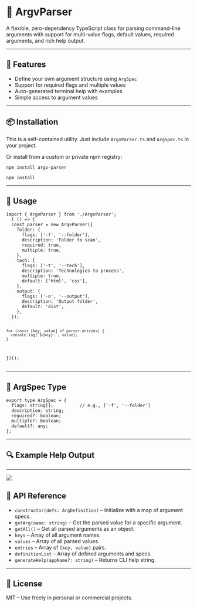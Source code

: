 <!DOCTYPE html>
<html lang="en">
<head>
  <meta charset="UTF-8">
</head>
<body>

<h1>🧩 ArgvParser</h1>
<p>A flexible, zero-dependency TypeScript class for parsing command-line arguments with support for multi-value flags, default values, required arguments, and rich help output.</p>

<hr>

<h2>🚀 Features</h2>
<ul>
  <li>Define your own argument structure using <code>ArgSpec</code></li>
  <li>Support for required flags and multiple values</li>
  <li>Auto-generated terminal help with examples</li>
  <li>Simple access to argument values</li>
</ul>

<hr>

<h2>📦 Installation</h2>
<p>This is a self-contained utility. Just include <code>ArgvParser.ts</code> and <code>ArgSpec.ts</code> in your project.</p>
<p>Or install from a custom or private npm registry:</p>
<pre><code>npm install argv-parser</code></pre>
<pre><code>npm install </code></pre>
<hr>

<h2>📄 Usage</h2>
<pre><code>import { ArgvParser } from './ArgvParser';
  ( () =&gt; {
  const parser = new ArgvParser({
    folder: {
      flags: ['-f', '--folder'],
      description: 'Folder to scan',
      required: true,
      multiple: true,
    },
    tech: {
      flags: ['-t', '--tech'],
      description: 'Technologies to process',
      multiple: true,
      default: ['html', 'css'],
    },
    output: {
      flags: ['-o', '--output'],
      description: 'Output folder',
      default: 'dist',
    },
  });
  
    for (const [key, value] of parser.entries) {
      console.log(`${key}:`, value);
    }
})();
</code></pre>
<hr>

<h2>🔧 ArgSpec Type</h2>
<pre><code>export type ArgSpec = {
  flags: string[];          // e.g., ['-f', '--folder']
  description: string;
  required?: boolean;
  multiple?: boolean;
  default?: any;
};</code></pre>

<hr>

<h2>🔍 Example Help Output</h2>
<hr>
<img src="https://github.com/user-attachments/assets/7cd0fa39-9156-45ee-a97e-1cc5ac6a016a"/>
<h2>🧪 API Reference</h2>
<ul>
  <li><code>constructor(defs: ArgDefinition)</code> – Initialize with a map of argument specs.</li>
  <li><code>getArg(name: string)</code> – Get the parsed value for a specific argument.</li>
  <li><code>getAll()</code> – Get all parsed arguments as an object.</li>
  <li><code>keys</code> – Array of all argument names.</li>
  <li><code>values</code> – Array of all parsed values.</li>
  <li><code>entries</code> – Array of <code>[key, value]</code> pairs.</li>
  <li><code>definitionList</code> – Array of defined arguments and specs.</li>
  <li><code>generateHelp(appName?: string)</code> – Returns CLI help string.</li>
</ul>

<hr>

<h2>📃 License</h2>
<p>MIT – Use freely in personal or commercial projects.</p>

</body>
</html>
